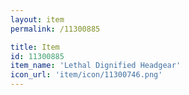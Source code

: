 ```yaml
---
layout: item
permalink: /11300885

title: Item
id: 11300885
item_name: 'Lethal Dignified Headgear'
icon_url: 'item/icon/11300746.png'
---
```

